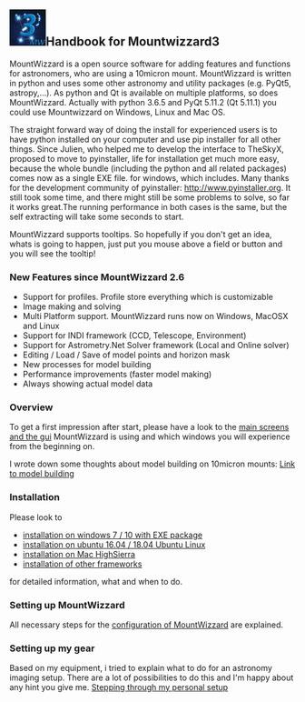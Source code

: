 ## <img src="pics/mw.png" width='64' height='64'/>Handbook for Mountwizzard3

MountWizzard is a open source software for adding features and functions for astronomers,
who are using a 10micron mount. MountWizzard is written in python and uses some other astronomy
and utility packages (e.g. PyQt5, astropy,...). As python and Qt is available on multiple platforms,
so does MountWizzard. Actually with python 3.6.5 and PyQt 5.11.2 (Qt 5.11.1) you could use
Mountwizzard on Windows, Linux and Mac OS.

The straight forward way of doing the install for experienced users is to have python installed on
your computer and use pip installer for all other things. Since Julien, who helped me to develop the
interface to TheSkyX, proposed to move to pyinstaller, life for installation get much more easy,
because the whole bundle (including the python and all related packages) comes now as a single EXE
file. for windows, which includes. Many thanks for the development community of pyinstaller:
http://www.pyinstaller.org. It still took some time, and there might still be some problems to
solve, so far it works great.The running performance in both cases is the same, but the self
extracting will take some seconds to start.

MountWizzard supports tooltips. So hopefully if you don't get an idea, whats is going to happen,
just put you mouse above a field or button and you will see the tooltip!

### New Features since MountWizzard 2.6
- Support for profiles. Profile store everything which is customizable
- Image making and solving
- Multi Platform support. MountWizzard runs now on Windows, MacOSX and Linux
- Support for INDI framework (CCD, Telescope, Environment)
- Support for Astrometry.Net Solver framework (Local and Online solver)
- Editing / Load / Save of model points and horizon mask
- New processes for model building
- Performance improvements (faster model making)
- Always showing actual model data

### Overview
To get a first impression after start, please have a look to the [main screens and the gui](overview.md)
MountWizzard is using and which windows you will experience from the beginning on.

I wrote down some thoughts about model building on 10micron mounts: [Link to model building](modelbuilding.md)

### Installation
Please look to

- [installation on windows 7 / 10 with EXE package ](installation_windows.md)
- [installation on ubuntu 16.04 / 18.04 Ubuntu Linux](installation_linux.md)
- [installation on Mac HighSierra](installation_mac.md)
- [installation of other frameworks](installation_other.md)

for detailed information, what and when to do.

### Setting up MountWizzard
All necessary steps for the [configuration of MountWizzard](configuration.md) are explained.

### Setting up my gear
Based on my equipment, i tried to explain what to do for an astronomy imaging setup. There are a lot of
 possibilities to do this and I'm happy about any hint you give me.
 [Stepping through my personal setup](./setup_gear/setup_gear.md)





